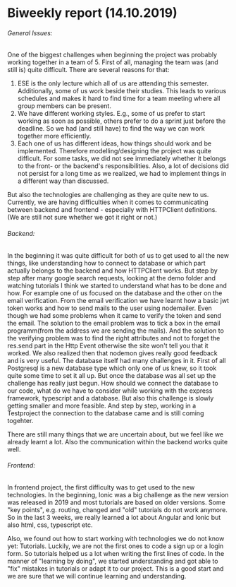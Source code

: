 ﻿# Biweekly report (14.10.2019)###### General Issues:One of the biggest challenges when beginning the project was probably working together in a team of 5.First of all, managing the team was (and still is) quite difficult. There are several reasons for that:1) ESE is the only lecture which all of us are attending this semester.    Additionally, some of us work beside their studies.     This leads to various schedules and makes it hard to find time for a team meeting where all group members can be present.2) We have different working styles.     E.g., some of us prefer to start working as soon as possible, others prefer to do a sprint just before the deadline.    So we had (and still have) to find the way we can work together more efficiently.3) Each one of us has different ideas, how things should work and be implemented.     Therefore modelling/designing the project was quite difficult.    For some tasks, we did not see immediately whether it belongs to the front- or the backend's responsibilities.    Also, a lot of decisions did not persist for a long time as we realized, we had to implement things in a different way than discussed.But also the technologies are challenging as they are quite new to us.Currently, we are having difficulties when it comes to communicating between backend and frontend - especiallywith HTTPClient definitions. (We are still not sure whether we got it right or not.)###### Backend:In the beginning it was quite difficult for both of us to get used to all the new things, like understanding how to connect to database or which part actually belongs to the backend and how HTTPClient works. But step by step after many google search requests, looking at the demo folder and watching tutorials I think we started to understand what has to bedone and how. For example one of us focused on the database and the other on the email verification. From the email verification we have learnt how a basic jwt token works and how to send mails to the user using nodemailer. Even though we had some problemswhen it came to verify the token and send the email. The solution to the email problem was to tick a box in the email programm(from the address we are sending the mails). And the solution to the verifying problem was to find the right attributes and not toforget the res.send part in the Http Event otherwise the site won't tell you that it worked. Wealso realized then that nodemon gives really good feedback and is very useful.The database itself had many challenges in it. First of all Postgresql is a new database type which only one of us knew, so it took quite some time to set it all up.But once the database was all set up the challenge has really just begun. How should we connect the database to our code, what do we have to consider while working with the express framework, typescript and a database. But also this challenge is slowly getting smaller and more feasible. And step by step, working in a Testproject the connection to the database came and is still coming togehter.There are still many things that we are uncertain about, but wefeel like we already learnt a lot. Also the communication within the backend works quite well.###### Frontend:In frontend project, the first difficulty was to get used to the new technologies. In the beginning, Ionic was a big challenge as the new version was released in 2019 and most tutorials are based on older versions. Some "key points", e.g. routing, changed and "old" tutorials do not work anymore. So in the last 3 weeks, we really learned a lot about Angular and Ionic but also html, css, typescript etc.Also, we found out how to start working with technologies we do not know yet: Tutorials. Luckily, we are not the first ones to code a sign up or a login form.So tutorials helped us a lot when writing the first lines of code. In the manner of "learning by doing", we started understanding and got able to "fix" mistakes in tutorials or adapt it to our project.This is a good start and we are sure that we will continue learning and understanding.